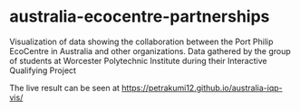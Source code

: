 # australia-ecocentre-partnerships
Visualization of data showing the collaboration between the Port Philip EcoCentre in Australia and other organizations. Data gathered by the group of students at Worcester Polytechnic Institute during their Interactive Qualifying Project

The live result can be seen at <https://petrakumi12.github.io/australia-iqp-vis/>

